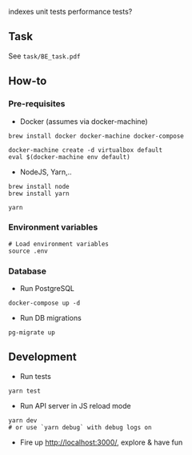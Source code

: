 indexes
unit tests
performance tests?

## Task

See `task/BE_task.pdf`

## How-to 

### Pre-requisites

* Docker (assumes via docker-machine)
```
brew install docker docker-machine docker-compose

docker-machine create -d virtualbox default
eval $(docker-machine env default)
```
* NodeJS, Yarn,.. 

```
brew install node
brew install yarn

yarn
```

### Environment variables

```
# Load environment variables
source .env
```

### Database

* Run PostgreSQL
```
docker-compose up -d
``` 

* Run DB migrations

```
pg-migrate up
```

## Development

* Run tests 

```
yarn test
```

* Run API server in JS reload mode

```
yarn dev
# or use `yarn debug` with debug logs on
```

* Fire up [http://localhost:3000/](http://localhost:3000/), explore & have fun